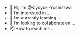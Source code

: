 - 👋 Hi, I’m @Kiyoyuki-Yoshizawa
- 👀 I’m interested in ...
- 🌱 I’m currently learning ...
- 💞️ I’m looking to collaborate on ...
- 📫 How to reach me ...

<!---
Kiyoyuki-Yoshizawa/Free-Book is a ✨ special ✨ repository because its `README.md` (this file) appears on your GitHub profile.
You can click the Preview link to take a look at your changes.
--->
